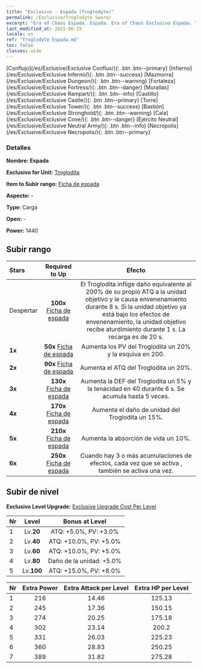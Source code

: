 ```yaml
---
title: "Exclusivo - Espada (Troglodyte)"
permalink: /Exclusive/Troglodyte Sword/
excerpt: "Era of Chaos Espada. Espada. Era of Chaos Exclusivo Espada. Troglodita Exclusivo."
last_modified_at: 2021-06-15
locale: es
ref: "Troglodyte Espada.md"
toc: false
classes: wide
---
```

 [Conflujo](/es/Exclusive/Exclusive Conflux/){: .btn .btn--primary} [Infierno](/es/Exclusive/Exclusive Inferno/){: .btn .btn--success} [Mazmorra](/es/Exclusive/Exclusive Dungeon/){: .btn .btn--warning} [Fortaleza](/es/Exclusive/Exclusive Fortress/){: .btn .btn--danger} [Murallas](/es/Exclusive/Exclusive Rampart/){: .btn .btn--info} [Castillo](/es/Exclusive/Exclusive Castle/){: .btn .btn--primary} [Torre](/es/Exclusive/Exclusive Tower/){: .btn .btn--success} [Bastión](/es/Exclusive/Exclusive Stronghold/){: .btn .btn--warning} [Cala](/es/Exclusive/Exclusive Cove/){: .btn .btn--danger} [Ejército Neutral](/es/Exclusive/Exclusive Neutral Army/){: .btn .btn--info} [Necrópolis](/es/Exclusive/Exclusive Necropolis/){: .btn .btn--primary} 

### Detalles
 **Nombre: Espada** 

 **Exclusivo for Unit:** [Troglodita](/es/units/Troglodyte/) 

 **Item to Subir rango:** [Ficha de espada](/ItemsES/con_912/)

 **Aspecto:** -

 **Type:** Carga

 **Open:** -

 **Power:** 1440

## Subir rango

  |     Stars    |  Required to Up | Efecto |
  |:-------------|:---------------:|:---------------:|
  |  Despertar  | **100x** [Ficha de espada](/ItemsES/con_912/) | <Estocada> El Troglodita inflige daño equivalente al 200% de su propio ATQ a la unidad objetivo y le causa envenenamiento durante 8 s. Si la unidad objetivo ya está bajo los efectos de envenenamiento, la unidad objetivo recibe aturdimiento durante 1 s. La recarga es de 20 s. |
  | **1x** <i class="fas fa-star"/> | **50x** [Ficha de espada](/ItemsES/con_912/) | Aumenta los PV del Troglodita un 20% y la esquiva en 200. |
  | **2x** <i class="fas fa-star"/> | **90x** [Ficha de espada](/ItemsES/con_912/) | Aumenta el ATQ del Troglodita un 20%. |
  | **3x** <i class="fas fa-star"/> | **130x** [Ficha de espada](/ItemsES/con_912/) | <Olor a rompehechizos> Aumenta la DEF del Troglodita un 5% y la tenacidad en 40 durante 6 s. Se acumula hasta 5 veces. |
  | **4x** <i class="fas fa-star"/> | **170x** [Ficha de espada](/ItemsES/con_912/) | Aumenta el daño de unidad del Troglodita un 15%. |
  | **5x** <i class="fas fa-star"/> | **210x** [Ficha de espada](/ItemsES/con_912/) | Aumenta la absorción de vida un 10%. |
  | **6x** <i class="fas fa-star"/> | **250x** [Ficha de espada](/ItemsES/con_912/) | <Olor a rompehechizos> Cuando hay 3 o más acumulaciones de efectos, cada vez que se activa <Olor a rompehechizos>, <Estocada> también se activa una vez. |


## Subir de nivel
 **Exclusivo Level Upgrade:** [Exclusive Upgrade Cost Per Level](/Exclusive/ExclusiveUpgradeCostPerLevel/)

  |  Nr  |   Level  | Bonus at Level |
  |:-----|:--------:|:--------------:|
  | 1 | Lv.**20** | ATQ: +5.0%, PV: +3.0% |
  | 2 | Lv.**40** | ATQ: +10.0%, PV: +5.0% |
  | 3 | Lv.**60** | ATQ: +10.0%, PV: +5.0% |
  | 4 | Lv.**80** | Daño de la unidad: +5.0% |
  | 5 | Lv.**100** | ATQ: +15.0%, PV: +8.0% |


  |  Nr  |  Extra Power | Extra Attack per Level | Extra HP per Level |
  |:-----|:--------:|:--------:|:--------:|
  | 1 | 216 | 14.46 | 125.13 |
  | 2 | 245 | 17.36 | 150.15 |
  | 3 | 274 | 20.25 | 175.18 |
  | 4 | 302 | 23.14 | 200.2 |
  | 5 | 331 | 26.03 | 225.23 |
  | 6 | 360 | 28.93 | 250.25 |
  | 7 | 389 | 31.82 | 275.28 |


